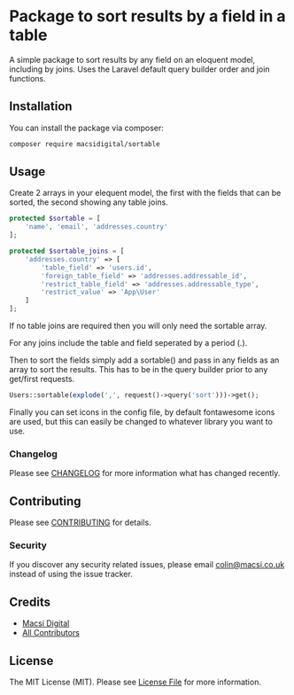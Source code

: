 # Package to sort results by a field in a table

A simple package to sort results by any field on an eloquent model, including by joins.  Uses the Laravel default query builder order and join functions.

## Installation

You can install the package via composer:

```bash
composer require macsidigital/sortable
```

## Usage

Create 2 arrays in your elequent model, the first with the fields that can be sorted, the second showing any table joins.

``` php
protected $sortable = [
    'name', 'email', 'addresses.country'
];

protected $sortable_joins = [
    'addresses.country' => [
        'table_field' => 'users.id',
        'foreign_table_field' => 'addresses.addressable_id',
        'restrict_table_field' => 'addresses.addressable_type',
        'restrict_value' => 'App\User'
    ]
];
```

If no table joins are required then you will only need the sortable array.

For any joins include the table and field seperated by a period (.).

Then to sort the fields simply add a sortable() and pass in any fields as an array to sort the results. This has to be in the query builder prior to any get/first requests.

``` php
Users::sortable(explode(',', request()->query('sort')))->get();
```

Finally you can set icons in the config file, by default fontawesome icons are used, but this can easily be changed to whatever library you want to use.

### Changelog

Please see [CHANGELOG](CHANGELOG.md) for more information what has changed recently.

## Contributing

Please see [CONTRIBUTING](CONTRIBUTING.md) for details.

### Security

If you discover any security related issues, please email colin@macsi.co.uk instead of using the issue tracker.

## Credits

- [Macsi Digital](https://github.com/mancsidigital)
- [All Contributors](../../contributors)

## License

The MIT License (MIT). Please see [License File](LICENSE.md) for more information.
